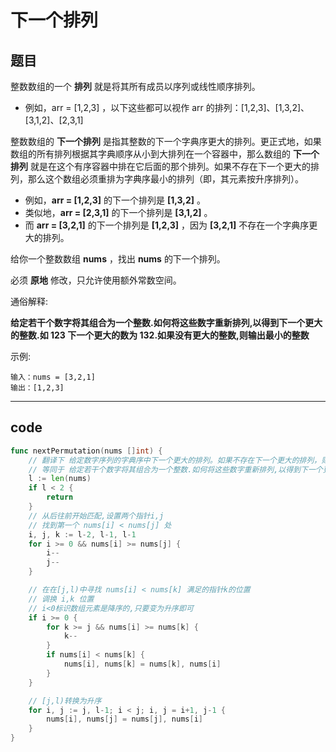 # 下一个排列

## 题目

整数数组的一个 **排列**  就是将其所有成员以序列或线性顺序排列。

* 例如，arr = [1,2,3] ，以下这些都可以视作 arr 的排列：[1,2,3]、[1,3,2]、[3,1,2]、[2,3,1]  

整数数组的 **下一个排列** 是指其整数的下一个字典序更大的排列。更正式地，如果数组的所有排列根据其字典顺序从小到大排列在一个容器中，那么数组的 **下一个排列** 就是在这个有序容器中排在它后面的那个排列。如果不存在下一个更大的排列，那么这个数组必须重排为字典序最小的排列（即，其元素按升序排列）。

* 例如，**arr = [1,2,3]** 的下一个排列是 **[1,3,2]** 。
* 类似地，**arr = [2,3,1]** 的下一个排列是 **[3,1,2]** 。
* 而 **arr = [3,2,1]** 的下一个排列是 **[1,2,3]** ，因为 **[3,2,1]** 不存在一个字典序更大的排列。

给你一个整数数组 **nums** ，找出 **nums** 的下一个排列。

必须 **原地** 修改，只允许使用额外常数空间。

通俗解释:

**给定若干个数字将其组合为一个整数.如何将这些数字重新排列,以得到下一个更大的整数.如 123 下一个更大的数为 132.如果没有更大的整数,则输出最小的整数**

示例:

```text
输入：nums = [3,2,1]
输出：[1,2,3]
```

---

## code

```go
func nextPermutation(nums []int) {
	// 翻译下 给定数字序列的字典序中下一个更大的排列。如果不存在下一个更大的排列，则将数字重新排列成最小的排列
	// 等同于 给定若干个数字将其组合为一个整数.如何将这些数字重新排列,以得到下一个更大的整数.如 123 下一个更大的数为 132.如果没有更大的整数,则输出最小的整数
	l := len(nums)
	if l < 2 {
		return
	}
	// 从后往前开始匹配,设置两个指针i,j
	// 找到第一个 nums[i] < nums[j] 处
	i, j, k := l-2, l-1, l-1
	for i >= 0 && nums[i] >= nums[j] {
		i--
		j--
	}

	// 在在[j,l)中寻找 nums[i] < nums[k] 满足的指针k的位置
	// 调换 i,k 位置
	// i<0标识数组元素是降序的,只要变为升序即可
	if i >= 0 {
		for k >= j && nums[i] >= nums[k] {
			k--
		}
		if nums[i] < nums[k] {
			nums[i], nums[k] = nums[k], nums[i]
		}
	}

	// [j,l)转换为升序
	for i, j := j, l-1; i < j; i, j = i+1, j-1 {
		nums[i], nums[j] = nums[j], nums[i]
	}
}
```
